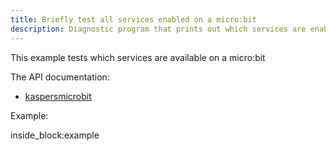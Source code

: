 ```yaml
---
title: Briefly test all services enabled on a micro:bit
description: Diagnostic program that prints out which services are enabled on a micro:bit
---
```


This example tests which services are available on a micro:bit

The API documentation: 

- [kaspersmicrobit](reference/kaspersmicrobit.md)

Example:

<!--codeinclude-->
[](../../../examples/microbit-test-any-service.py) inside_block:example
<!--/codeinclude-->
